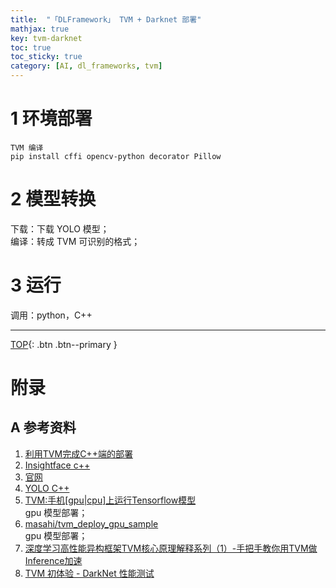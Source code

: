 ```yaml
---
title:  "「DLFramework」 TVM + Darknet 部署"
mathjax: true
key: tvm-darknet
toc: true
toc_sticky: true
category: [AI, dl_frameworks, tvm]
---
```

<span id='head'></span>  
>

<!--more-->     


# 1 环境部署
```shell
TVM 编译   
pip install cffi opencv-python decorator Pillow
```
# 2 模型转换
下载：下载 YOLO 模型；     
编译：转成 TVM 可识别的格式；   

# 3 运行
调用：python，C++    

-------------------  
[TOP](#head){: .btn .btn--primary }



# 附录
## A 参考资料
1. [利用TVM完成C++端的部署](https://oldpan.me/archives/the-first-step-towards-tvm-2)     
1. [Insightface c++](https://zhuanlan.zhihu.com/p/55996985)     
1. [官网](https://docs.tvm.ai/install/from_source.html#build-the-shared-library)     
1. [YOLO C++](https://blog.csdn.net/weixin_43953703/article/details/94889958#_TVMYOLODarkNet_37)     
1. [TVM:手机[gpu|cpu]上运行Tensorflow模型](https://blog.csdn.net/zhaowd2001/article/details/89607252#TVM_C_22)    
gpu 模型部署；   
1. [masahi/tvm_deploy_gpu_sample](https://gist.github.com/masahi/d6ad36890d087f866de185f19aac3814)    
gpu 模型部署；   
1. [深度学习高性能异构框架TVM核心原理解释系列（1）-手把手教你用TVM做Inference加速](http://whitelok.github.io/2019/06/25/tvm-tutorials-lesson-1/)   
1. [TVM 初体验 - DarkNet 性能测试](https://zhuanlan.zhihu.com/p/91876198)    
